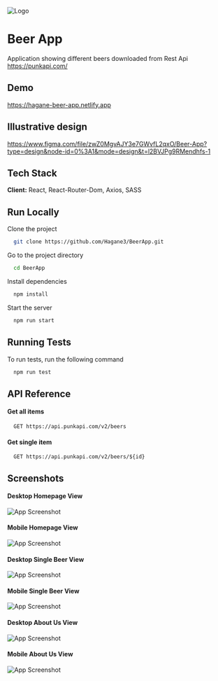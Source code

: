 ![Logo](https://i.ibb.co/GkGLPRD/logo.png)

# Beer App

Application showing different beers downloaded from Rest Api https://punkapi.com/

## Demo

https://hagane-beer-app.netlify.app

## Illustrative design

https://www.figma.com/file/zwZ0MgvAJY3e7GWvfL2qxO/Beer-App?type=design&node-id=0%3A1&mode=design&t=l2BVJPg9RMendhfs-1

## Tech Stack

**Client:** React, React-Router-Dom, Axios, SASS

## Run Locally

Clone the project

```bash
  git clone https://github.com/Hagane3/BeerApp.git
```

Go to the project directory

```bash
  cd BeerApp
```

Install dependencies

```bash
  npm install
```

Start the server

```bash
  npm run start
```

## Running Tests

To run tests, run the following command

```bash
  npm run test
```

## API Reference

#### Get all items

```http
  GET https://api.punkapi.com/v2/beers
```

#### Get single item

```http
  GET https://api.punkapi.com/v2/beers/${id}
```

## Screenshots

#### Desktop Homepage View

![App Screenshot](https://i.ibb.co/ygt6jHJ/desktop1.jpg)

#### Mobile Homepage View

![App Screenshot](https://i.ibb.co/gZZSkwz/mobile1.jpg)

#### Desktop Single Beer View

![App Screenshot](https://i.ibb.co/31Qg1bc/desktop2.jpg)

#### Mobile Single Beer View

![App Screenshot](https://i.ibb.co/KDKDtJw/mobile2.jpg)

#### Desktop About Us View

![App Screenshot](https://i.ibb.co/8dKLTz5/desktop3.jpg)

#### Mobile About Us View

![App Screenshot](https://i.ibb.co/y8CVKJ9/mobile3.jpg)
